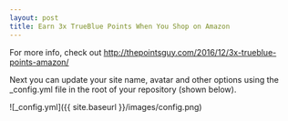```yaml
---
layout: post
title: Earn 3x TrueBlue Points When You Shop on Amazon
---
```


For more info, check out http://thepointsguy.com/2016/12/3x-trueblue-points-amazon/

Next you can update your site name, avatar and other options using the _config.yml file in the root of your repository (shown below).

![_config.yml]({{ site.baseurl }}/images/config.png)

